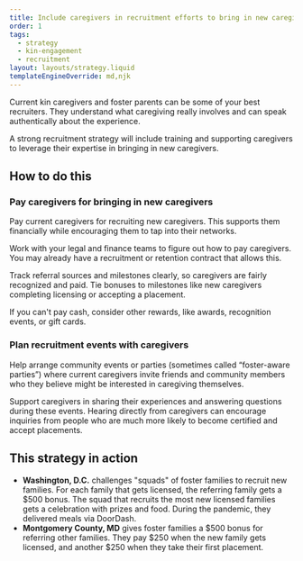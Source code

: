 ```yaml
---
title: Include caregivers in recruitment efforts to bring in new caregivers
order: 1
tags:
  - strategy
  - kin-engagement
  - recruitment
layout: layouts/strategy.liquid
templateEngineOverride: md,njk
---
```


Current kin caregivers and foster parents can be some of your best recruiters. They understand what caregiving really involves and can speak authentically about the experience. 

A strong recruitment strategy will include training and supporting caregivers to leverage their expertise in bringing in new caregivers.

## How to do this

### Pay caregivers for bringing in new caregivers

Pay current caregivers for recruiting new caregivers. This supports them financially while encouraging them to tap into their networks.

Work with your legal and finance teams to figure out how to pay caregivers. You may already have a recruitment or retention contract that allows this.

Track referral sources and milestones clearly, so caregivers are fairly recognized and paid. Tie bonuses to milestones like new caregivers completing licensing or accepting a placement.

If you can't pay cash, consider other rewards, like awards, recognition events, or gift cards.

### Plan recruitment events with caregivers 

Help arrange community events or parties (sometimes called “foster-aware parties”) where current caregivers invite friends and community members who they believe might be interested in caregiving themselves. 

Support caregivers in sharing their experiences and answering questions during these events. Hearing directly from caregivers can encourage inquiries from people who are much more likely to become certified and accept placements.

## This strategy in action

* **Washington, D.C.** challenges "squads" of foster families to recruit new families. For each family that gets licensed, the referring family gets a $500 bonus. The squad that recruits the most new licensed families gets a celebration with prizes and food. During the pandemic, they delivered meals via DoorDash.  
* **Montgomery County, MD** gives foster families a $500 bonus for referring other families. They pay $250 when the new family gets licensed, and another $250 when they take their first placement.